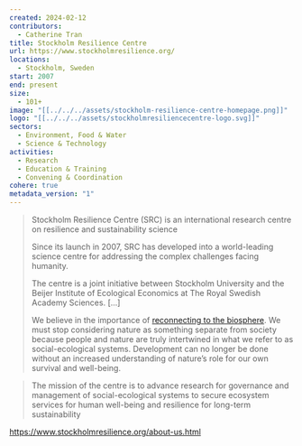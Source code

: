 ```yaml
---
created: 2024-02-12
contributors:
  - Catherine Tran
title: Stockholm Resilience Centre
url: https://www.stockholmresilience.org/
locations:
  - Stockholm, Sweden
start: 2007
end: present
size:
  - 101+
image: "[[../../../assets/stockholm-resilience-centre-homepage.png]]"
logo: "[[../../../assets/stockholmresiliencecentre-logo.svg]]"
sectors:
  - Environment, Food & Water
  - Science & Technology
activities:
  - Research
  - Education & Training
  - Convening & Coordination
cohere: true
metadata_version: "1"
---
```

>Stockholm Resilience Centre (SRC) is an international research centre on resilience and sustainability science
>
>Since its launch in 2007, SRC has developed into a world-leading science centre for addressing the complex challenges facing humanity.
>
>The centre is a joint initiative between Stockholm University and the Beijer Institute of Ecological Economics at The Royal Swedish Academy Sciences. [...]
>
>We believe in the importance of [reconnecting to the biosphere](https://www.stockholmresilience.org/research/research-news/2015-02-19-reconnect-to-the-biosphere.html). We must stop considering nature as something separate from society because people and nature are truly intertwined in what we refer to as social-ecological systems. Development can no longer be done without an increased understanding of nature’s role for our own survival and well-being.

>The mission of the centre is to advance research for governance and management of social-ecological systems to secure ecosystem services for human well-being and resilience for long-term sustainability

https://www.stockholmresilience.org/about-us.html








